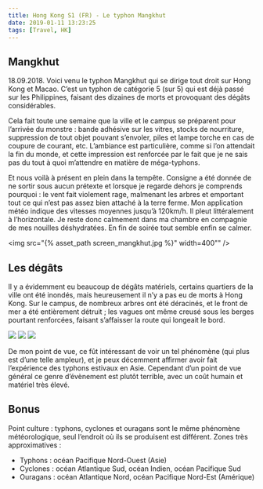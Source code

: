 ```yaml
---
title: Hong Kong S1 (FR) - Le typhon Mangkhut
date: 2019-01-11 13:23:25
tags: [Travel, HK]
---
```


## Mangkhut

18.09.2018. Voici venu le typhon Mangkhut qui se dirige tout droit sur Hong Kong et Macao. C’est un typhon de catégorie 5 (sur 5) qui est déjà passé sur les Philippines, faisant des dizaines de morts et provoquant des dégâts considérables.

Cela fait toute une semaine que la ville et le campus se préparent pour l’arrivée du monstre : bande adhésive sur les vitres, stocks de nourriture, suppression de tout objet pouvant s’envoler, piles et lampe torche en cas de coupure de courant, etc. L’ambiance est particulière, comme si l’on attendait la fin du monde, et cette impression est renforcée par le fait que je ne sais pas du tout à quoi m’attendre en matière de méga-typhons.

Et nous voilà à présent en plein dans la tempête. Consigne a été donnée de ne sortir sous aucun prétexte et lorsque je regarde dehors je comprends pourquoi : le vent fait violement rage, malmenant les arbres et emportant tout ce qui n’est pas assez bien attaché à la terre ferme. Mon application météo indique des vitesses moyennes jusqu’à 120km/h. Il pleut littéralement à l’horizontale. Je reste donc calmement dans ma chambre en compagnie de mes nouilles déshydratées. En fin de soirée tout semble enfin se calmer.

<img src="{% asset_path screen_mangkhut.jpg %}" width=400"" />

## Les dégâts

Il y a évidemment eu beaucoup de dégâts matériels, certains quartiers de la ville ont été inondés, mais heureusement il n’y a pas eu de morts à Hong Kong. Sur le campus, de nombreux arbres ont été déracinés, et le front de mer a été entièrement détruit ; les vagues ont même creusé sous les berges pourtant renforcées, faisant s’affaisser la route qui longeait le bord.

<img src="{% asset_path mangkhut_1.jpg %}" />

<img src="{% asset_path mangkhut_2.jpg %}" />

<img src="{% asset_path mangkhut_3.jpg %}" />

De mon point de vue, ce fût intéressant de voir un tel phénomène (qui plus est d’une telle ampleur), et je peux décemment affirmer avoir fait l’expérience des typhons estivaux en Asie. Cependant d’un point de vue général ce genre d’évènement est plutôt terrible, avec un coût humain et matériel très élevé.

## Bonus

Point culture : typhons, cyclones et ouragans sont le même phénomène météorologique, seul l’endroit où ils se produisent est différent. Zones très approximatives :
- Typhons : océan Pacifique Nord-Ouest (Asie)
- Cyclones : océan Atlantique Sud, océan Indien, océan Pacifique Sud
- Ouragans : océan Atlantique Nord, océan Pacifique Nord-Est (Amérique)
